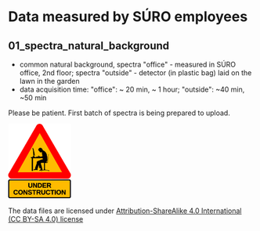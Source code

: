 # Data measured by SÚRO employees 

## 01_spectra_natural_background

- common natural background, spectra "office" - measured in SÚRO office, 2nd floor; spectra "outside" - detector (in plastic bag) laid on the lawn in the garden
- data acquisition time: "office": ~ 20 min, ~ 1 hour; "outside": ~40 min, ~50 min

Please be patient. First batch of spectra is being prepared to upload.

<img src="Images/under-construction.png" alt="Under Construction sign" width="128"/>

The data files are licensed under [Attribution-ShareAlike 4.0 International (CC BY-SA 4.0) license](https://creativecommons.org/licenses/by-sa/4.0/)
